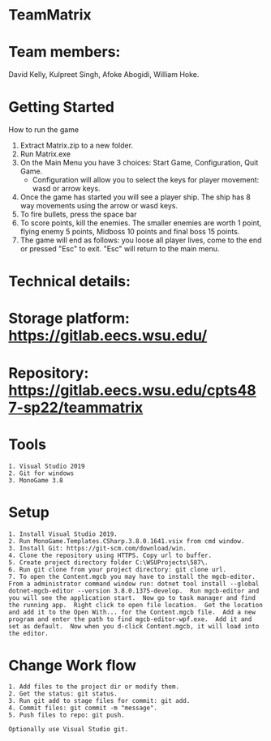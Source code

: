 # TeamMatrix

# Team members:

David Kelly, Kulpreet Singh, Afoke Abogidi, William Hoke.

# Getting Started

How to run the game

1. Extract Matrix.zip to a new folder.
2. Run Matrix.exe
3. On the Main Menu you have 3 choices: Start Game, Configuration, Quit Game.  
    - Configuration will allow you to select the keys for player movement: wasd or arrow keys. 
4. Once the game has started you will see a player ship. The ship has 8 way movements using the arrow or wasd keys.
5. To fire bullets, press the space bar
6. To score points, kill the enemies. The smaller enemies are worth 1 point, flying enemy 5 points, Midboss 10 points and final boss 15 points.
7. The game will end as follows: you loose all player lives, come to the end or pressed "Esc" to exit.  "Esc" will return to the main menu.

# Technical details:

# Storage platform: https://gitlab.eecs.wsu.edu/

# Repository: https://gitlab.eecs.wsu.edu/cpts487-sp22/teammatrix

# Tools

    1. Visual Studio 2019
    2. Git for windows
    3. MonoGame 3.8

# Setup

    1. Install Visual Studio 2019.
    2. Run MonoGame.Templates.CSharp.3.8.0.1641.vsix from cmd window.
    3. Install Git: https://git-scm.com/download/win.
    4. Clone the repository using HTTPS. Copy url to buffer.
    5. Create project directory folder C:\WSUProjects\587\.
    6. Run git clone from your project directory: git clone url.
    7. To open the Content.mgcb you may have to install the mgcb-editor.  From a administrator command window run: dotnet tool install --global dotnet-mgcb-editor --version 3.8.0.1375-develop.  Run mgcb-editor and you will see the application start.  Now go to task manager and find the running app.  Right click to open file location.  Get the location and add it to the Open With... for the Content.mgcb file.  Add a new program and enter the path to find mgcb-editor-wpf.exe.  Add it and set as default.  Now when you d-click Content.mgcb, it will load into the editor.

# Change Work flow

    1. Add files to the project dir or modify them.
    2. Get the status: git status.
    3. Run git add to stage files for commit: git add.
    4. Commit files: git commit -m "message".
    5. Push files to repo: git push.

    Optionally use Visual Studio git.
